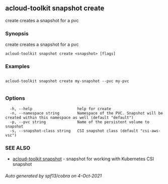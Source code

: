 ## acloud-toolkit snapshot create

create creates a snapshot for a pvc

### Synopsis

create creates a snapshot for a pvc

```
acloud-toolkit snapshot create <snapshot> [flags]
```

### Examples

```

acloud-toolkit snapshot create my-snapshot --pvc my-pvc
		
```

### Options

```
  -h, --help                    help for create
  -n, --namespace string        Namespace of the PVC. Snapshot will be created within this namespace as well (default "default")
  -p, --pvc string              Name of the persistent volume to snapshot
  -s, --snapshot-class string   CSI snapshot class (default "csi-aws-vsc")
```

### SEE ALSO

* [acloud-toolkit snapshot](acloud-toolkit_snapshot.md)	 - snapshot for working with Kubernetes CSI snapshot

###### Auto generated by spf13/cobra on 4-Oct-2021
